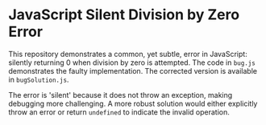 # JavaScript Silent Division by Zero Error

This repository demonstrates a common, yet subtle, error in JavaScript: silently returning 0 when division by zero is attempted.  The code in `bug.js` demonstrates the faulty implementation.  The corrected version is available in `bugSolution.js`.

The error is 'silent' because it does not throw an exception, making debugging more challenging.  A more robust solution would either explicitly throw an error or return `undefined` to indicate the invalid operation.